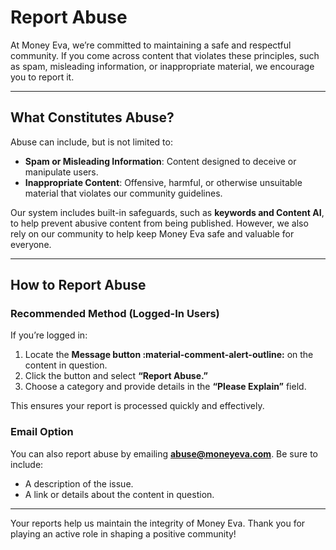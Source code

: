 # Report Abuse

At Money Eva, we’re committed to maintaining a safe and respectful community. If you come across content that violates these principles, such as spam, misleading information, or inappropriate material, we encourage you to report it.

---

## What Constitutes Abuse?
Abuse can include, but is not limited to:

- **Spam or Misleading Information**: Content designed to deceive or manipulate users.
- **Inappropriate Content**: Offensive, harmful, or otherwise unsuitable material that violates our community guidelines.  

Our system includes built-in safeguards, such as **keywords and Content AI**, to help prevent abusive content from being published. However, we also rely on our community to help keep Money Eva safe and valuable for everyone.

---

## How to Report Abuse

### Recommended Method (Logged-In Users)

If you’re logged in:

1. Locate the **Message button :material-comment-alert-outline:** on the content in question.
2. Click the button and select **“Report Abuse.”**
3. Choose a category and provide details in the **“Please Explain”** field.  

This ensures your report is processed quickly and effectively.

### Email Option

You can also report abuse by emailing **[abuse@moneyeva.com](mailto:abuse@moneyeva.com)**. Be sure to include:

- A description of the issue.
- A link or details about the content in question.

---

Your reports help us maintain the integrity of Money Eva. Thank you for playing an active role in shaping a positive community!
